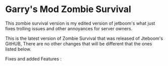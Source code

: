 # Garry's Mod Zombie Survival

This zombie survival version is my edited version of jetboom's what just fixes trolling issues and other annoyances for server owners.

This is the latest version of Zombie Survival that was released of Jteboom's GitHUB, There are no other changes that will be different that the ones listed below.

Fixes and added Features :
